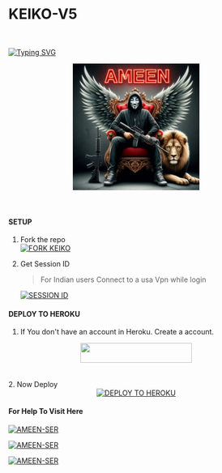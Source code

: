 # KEIKO-V5
</br>

<a href="https://git.io/typing-svg"><img src="https://readme-typing-svg.demolab.com?font=bold&size=55&pause=1000&color=Orange&center=true&width=910&height=100&lines=I'M+KEIKO-V5;MULTI+FUNCTIONAL;WHATSAPP+BOT;MADE+WITH+LOVE🦋;CODED+BY+AMEEN-XNT" alt="Typing SVG" /></a>
  
<p align="center">  
  <a href="https://wa.me/+916238768108?text=HEY+VRO+BIG+FAN+VRO😝">
    <img alt=AMEEN-SER height="250" src="./AMEEN-SER/AMEEN.png" width="250">
   
</a> 

</p>

</br>

#### SETUP

1. Fork the repo
    <br>
<a href='https://github.com/AmeenRepo/KEIKO-V5/fork' target="_blank"><img alt='FORK KEIKO' src='https://img.shields.io/badge/Fork Repo-100000?style=for-the-badge&logo=scan&logoColor=white&labelColor=black&color=black'/></a>



2. Get Session ID
   <br>
   > For Indian users Connect to a usa Vpn while login
    
     <a href='https://session.guruapi.tech' target="_blank"><img alt='SESSION ID' src='https://img.shields.io/badge/Session_id-100000?style=for-the-badge&logo=scan&logoColor=white&labelColor=black&color=black'/></a>

#### DEPLOY TO HEROKU

1. If You don't have an account in Heroku. Create a account.
    <br>
<p align="center"><a href="https://signup.heroku.com"> <img src="https://img.shields.io/badge/heroku%20Account-blue?style=for-the-badge&logo=heroku" width="220" height="38.45"/></a></p>
<br>
2. Now Deploy
   <br>
 <div align="center">
  <a href="https://heroku.com/deploy?template=https://github.com/AmeenRepo/KEIKO-V5">
    <img src="https://www.herokucdn.com/deploy/button.svg" alt="DEPLOY TO HEROKU">
  </a>
</div>

#### For Help To Visit Here

<a href='https://instagram.com/mr.z_ninja' target="_blank"><img alt='AMEEN-SER' src='https://img.shields.io/badge/-AMEEN_INT-white?style=for-the-badge&logo=instagram&logoColor=pink'/></a>
<br>

<a href='https://wa.me/916238768108?text=Hey🌠!+Want+Help' target="_blank"><img alt='AMEEN-SER' src='https://img.shields.io/badge/-AMEEN_INT-white?style=for-the-badge&logo=whatsapp&logoColor=green'/></a>
<br>

<a href='https://github.com/AmeenRepo' target="_blank"><img alt='AMEEN-SER' src='https://img.shields.io/badge/-AMEEN_INT-white?style=for-the-badge&logo=github&logoColor=black'/></a>
<br>
